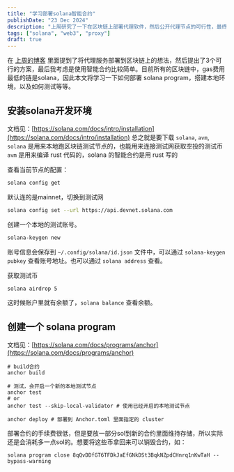 ```yaml
---
title: "学习部署solana智能合约"
publishDate: "23 Dec 2024"
description: "上周研究了一下在区块链上部署代理软件，然后公开代理节点的可行性，最终方案是使用智能合约来管理费用，这篇文章将总结一下如何部署和测试solana program"
tags: ["solana", "web3", "proxy"]
draft: true
---
```


在 [上周的博客](/posts/build-a-proxy-on-blockchain) 里面提到了将代理服务部署到区块链上的想法，然后提出了3个可行的方案，最后我考虑是使用智能合约比较简单。目前所有的区块链中，gas费用最低的链是solana，因此本文将学习一下如何部署 solana program，搭建本地环境，以及如何测试等等。

## 安装solana开发环境

文档见：[https://solana.com/docs/intro/installation](https://solana.com/docs/intro/installation) 总之就是要下载 `solana`, `avm`, `solana` 是用来本地跑区块链测试节点的，也能用来连接测试网获取空投的测试币
`avm` 是用来编译 rust 代码的，solana 的智能合约是用 rust 写的

查看当前节点的配置：

```bash
solana config get
```

默认连的是mainnet，切换到测试网

```bash
solana config set --url https://api.devnet.solana.com
```

创建一个本地的测试账号。

```bash
solana-keygen new
```

账号信息会保存到 `~/.config/solana/id.json` 文件中，可以通过 `solana-keygen pubkey` 查看账号地址。也可以通过 `solana address` 查看。

获取测试币

```bash
solana airdrop 5
```

这时候账户里就有余额了，`solana balance` 查看余额。

## 创建一个 solana program

文档见：[https://solana.com/docs/programs/anchor](https://solana.com/docs/programs/anchor)

```shell
# build合约
anchor build

# 测试，会开启一个新的本地测试节点
anchor test
# or
anchor test --skip-local-validator # 使用已经开启的本地测试节点

anchor deploy # 部署到 Anchor.toml 里面指定的 cluster
```

部署合约的手续费很低，但是要放一部分sol到新的合约里面维持存储，所以实际还是会消耗多一点sol的。想要将这些币拿回来可以销毁合约，如：

```shell
solana program close 8qQvDDfGT6TFDkJaEfGNkDSt3BqkNZpdCHnrq1nKwTaH --bypass-warning
```

